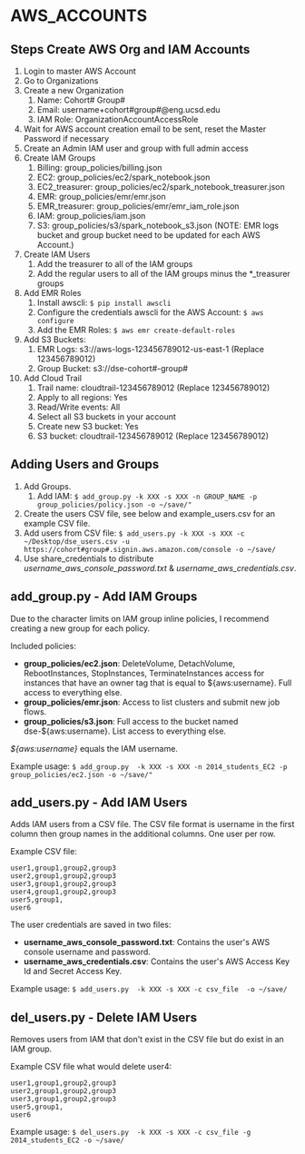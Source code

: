 AWS_ACCOUNTS
============

## Steps Create AWS Org and IAM Accounts

1. Login to master AWS Account
2. Go to Organizations
3. Create a new Organization
    1. Name: Cohort# Group#
    2. Email: username+cohort#group#@eng.ucsd.edu
    3. IAM Role: OrganizationAccountAccessRole
4. Wait for AWS account creation email to be sent, reset the Master Password if necessary
5. Create an Admin IAM user and group with full admin access
6. Create IAM Groups
    1. Billing: group_policies/billing.json
    2. EC2: group_policies/ec2/spark_notebook.json
    3. EC2_treasurer: group_policies/ec2/spark_notebook_treasurer.json
    4. EMR: group_policies/emr/emr.json
    5. EMR_treasurer: group_policies/emr/emr_iam_role.json
    6. IAM: group_policies/iam.json
    7. S3: group_policies/s3/spark_notebook_s3.json (NOTE: EMR logs bucket and group bucket need to be updated for each AWS Account.)
7. Create IAM Users
    1. Add the treasurer to all of the IAM groups
    2. Add the regular users to all of the IAM groups minus the *_treasurer groups
8. Add EMR Roles
    1. Install awscli: `$ pip install awscli`
    2. Configure the credentials awscli for the AWS Account: `$ aws configure`
    3. Add the EMR Roles: `$ aws emr create-default-roles`
9. Add S3 Buckets:
    1. EMR Logs: s3://aws-logs-123456789012-us-east-1 (Replace 123456789012)
    2. Group Bucket: s3://dse-cohort#-group#
10. Add Cloud Trail
    1. Trail name: cloudtrail-123456789012 (Replace 123456789012)
    2. Apply to all regions: Yes
    3. Read/Write events: All
    4. Select all S3 buckets in your account
    5. Create new S3 bucket: Yes
    6. S3 bucket: cloudtrail-123456789012 (Replace 123456789012)
    

## Adding Users and Groups

1. Add Groups. 
    1. Add IAM: `$ add_group.py -k XXX -s XXX -n GROUP_NAME -p group_policies/policy.json -o ~/save/"`
2. Create the users CSV file, see below and example_users.csv for an example CSV file.
3. Add users from CSV file: `$ add_users.py -k XXX -s XXX -c ~/Desktop/dse_users.csv -u https://cohort#group#.signin.aws.amazon.com/console -o ~/save/`
4. Use share_credentials to distribute *username_aws_console_password.txt* & *username_aws_credentials.csv*.


## add_group.py - Add IAM Groups
Due to the character limits on IAM group inline policies, I recommend creating a new group for each policy. 

Included policies:

* **group_policies/ec2.json**: DeleteVolume, DetachVolume, RebootInstances, StopInstances, TerminateInstances access for instances that have an owner tag that is equal to ${aws:username}. Full access to everything else.
* **group_policies/emr.json**: Access to list clusters and submit new job flows.
* **group_policies/s3.json**: Full access to the bucket named dse-${aws:username}. List access to everything else.

*${aws:username}* equals the IAM username.

Example usage: `$ add_group.py  -k XXX -s XXX -n 2014_students_EC2 -p group_policies/ec2.json -o ~/save/"`


## add_users.py - Add IAM Users

Adds IAM users from a CSV file. The CSV file format is username in the first column then group names in the additional columns. One user per row.

Example CSV file:

```
user1,group1,group2,group3
user2,group1,group2,group3
user3,group1,group2,group3
user4,group1,group2,group3
user5,group1,
user6
```

The user credentials are saved in two files:

* **username_aws_console_password.txt**: Contains the user's AWS console username and password.
* **username_aws_credentials.csv**: Contains the user's AWS Access Key Id and Secret Access Key. 

Example usage: `$ add_users.py  -k XXX -s XXX -c csv_file  -o ~/save/`


## del_users.py - Delete IAM Users

Removes users from IAM that don't exist in the CSV file but do exist in an IAM group.

Example CSV file what would delete user4:

```
user1,group1,group2,group3
user2,group1,group2,group3
user3,group1,group2,group3
user5,group1,
user6
```

Example usage:  `$ del_users.py  -k XXX -s XXX -c csv_file -g 2014_students_EC2 -o ~/save/`
